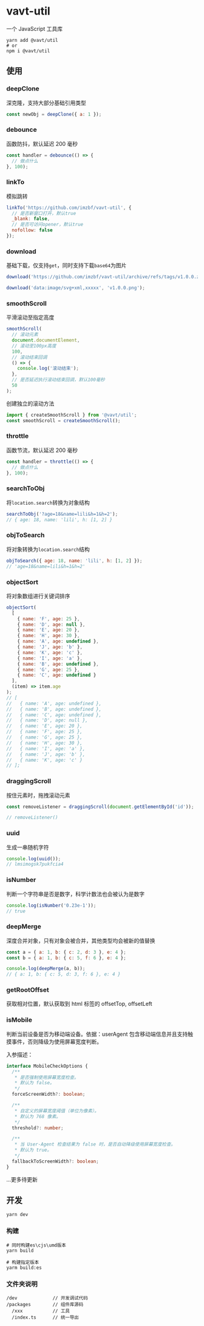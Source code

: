 # vavt-util

一个 JavaScript 工具库

```shell
yarn add @vavt/util
# or
npm i @vavt/util
```

## 使用

### deepClone

深克隆，支持大部分基础引用类型

```js
const newObj = deepClone({ a: 1 });
```

### debounce

函数防抖，默认延迟 200 毫秒

```js
const handler = debounce(() => {
  // 做点什么
}, 100);
```

### linkTo

模拟跳转

```js
linkTo('https://github.com/imzbf/vavt-util', {
  // 是否新窗口打开，默认true
  _blank: false,
  // 是否可访问opener，默认true
  nofollow: false
});
```

### download

基础下载，仅支持`get`，同时支持下载`base64`为图片

```js
download('https://github.com/imzbf/vavt-util/archive/refs/tags/v1.0.0.zip', 'v1.0.0.zip');

download('data:image/svg+xml,xxxxx', 'v1.0.0.png');
```

### smoothScroll

平滑滚动至指定高度

```js
smoothScroll(
  // 滚动元素
  document.documentElement,
  // 滚动至100px高度
  100,
  // 滚动结束回调
  () => {
    console.log('滚动结束');
  },
  // 是否延迟执行滚动结束回调，默认100毫秒
  50
);
```

创建独立的滚动方法

```js
import { createSmoothScroll } from '@vavt/util';
const smoothScroll = createSmoothScroll();
```

### throttle

函数节流，默认延迟 200 毫秒

```js
const handler = throttle(() => {
  // 做点什么
}, 100);
```

### searchToObj

将`location.search`转换为对象结构

```js
searchToObj('?age=18&name=lili&h=1&h=2');
// { age: 18, name: 'lili', h: [1, 2] }
```

### objToSearch

将对象转换为`location.search`结构

```js
objToSearch({ age: 18, name: 'lili', h: [1, 2] });
// 'age=18&name=lili&h=1&h=2'
```

### objectSort

将对象数组进行关键词排序

```js
objectSort(
  [
    { name: 'F', age: 25 },
    { name: 'D', age: null },
    { name: 'E', age: 20 },
    { name: 'H', age: 30 },
    { name: 'A', age: undefined },
    { name: 'J', age: 'b' },
    { name: 'K', age: 'c' },
    { name: 'I', age: 'a' },
    { name: 'B', age: undefined },
    { name: 'G', age: 25 },
    { name: 'C', age: undefined }
  ],
  (item) => item.age
);
// [
//   { name: 'A', age: undefined },
//   { name: 'B', age: undefined },
//   { name: 'C', age: undefined },
//   { name: 'D', age: null },
//   { name: 'E', age: 20 },
//   { name: 'F', age: 25 },
//   { name: 'G', age: 25 },
//   { name: 'H', age: 30 },
//   { name: 'I', age: 'a' },
//   { name: 'J', age: 'b' },
//   { name: 'K', age: 'c' }
// ];
```

### draggingScroll

按住元素时，拖拽滚动元素

```js
const removeListener = draggingScroll(document.getElementById('id'));

// removeListener()
```

### uuid

生成一串随机字符

```js
console.log(uuid());
// lmsimogsk7pukfcia4
```

### isNumber

判断一个字符串是否是数字，科学计数法也会被认为是数字

```js
console.log(isNumber('0.23e-1'));
// true
```

### deepMerge

深度合并对象，只有对象会被合并，其他类型均会被新的值替换

```js
const a = { a: 1, b: { c: 2, d: 3 }, e: 4 };
const b = { a: 1, b: { c: 5, f: 6 }, e: 4 };

console.log(deepMerge(a, b));
// { a: 1, b: { c: 5, d: 3, f: 6 }, e: 4 }
```

### getRootOffset

获取相对位置，默认获取到 html 标签的 offsetTop, offsetLeft

### isMobile

判断当前设备是否为移动端设备。依据：userAgent 包含移动端信息并且支持触摸事件，否则降级为使用屏幕宽度判断。

入参描述：

```ts
interface MobileCheckOptions {
  /**
   * 是否强制使用屏幕宽度检查。
   * 默认为 false。
   */
  forceScreenWidth?: boolean;

  /**
   * 自定义的屏幕宽度阈值（单位为像素）。
   * 默认为 768 像素。
   */
  threshold?: number;

  /**
   * 当 User-Agent 检查结果为 false 时，是否自动降级使用屏幕宽度检查。
   * 默认为 true。
   */
  fallbackToScreenWidth?: boolean;
}
```

...更多待更新

## 开发

```shell
yarn dev
```

### 构建

```shell
# 同时构建es\cjs\umd版本
yarn build

# 构建指定版本
yarm build:es
```

### 文件夹说明

```
/dev             // 开发调试代码
/packages        // 组件库源码
  /xxx           // 工具
  /index.ts      // 统一导出
```
